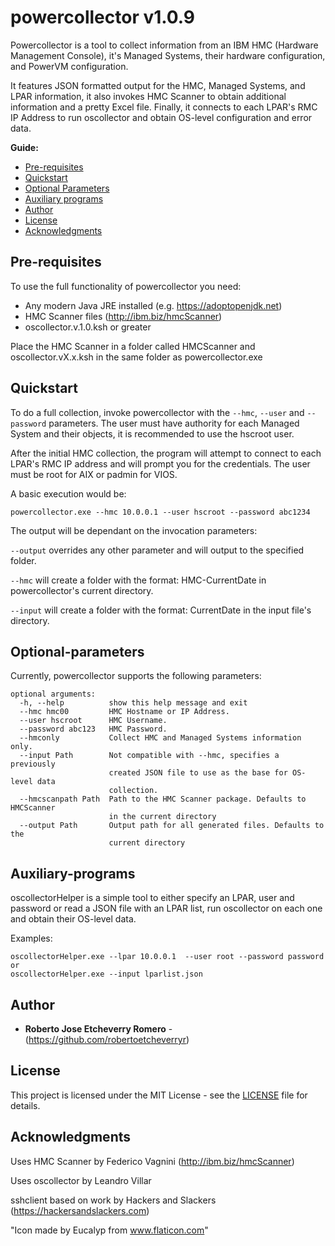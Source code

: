 # powercollector v1.0.9
Powercollector is a tool to collect information from an IBM HMC (Hardware Management Console), it's Managed Systems, their hardware configuration, and PowerVM configuration.

It features JSON formatted output for the HMC, Managed Systems, and LPAR information, it also invokes HMC Scanner to obtain additional information and a pretty Excel file.
Finally, it connects to each LPAR's RMC IP Address to run oscollector and obtain OS-level configuration and error data.

__Guide:__
* [Pre-requisites](#pre-requisites)
* [Quickstart](#quickstart)
* [Optional Parameters](#optional-parameters)
* [Auxiliary programs](#auxiliary-programs)
* [Author](#author)
* [License](#license)
* [Acknowledgments](#acknowledgments)

## Pre-requisites

To use the full functionality of powercollector you need:
* Any modern Java JRE installed (e.g. https://adoptopenjdk.net)
* HMC Scanner files (http://ibm.biz/hmcScanner)
* oscollector.v.1.0.ksh or greater

Place the HMC Scanner in a folder called HMCScanner and oscollector.vX.x.ksh in the same folder as powercollector.exe

## Quickstart

To do a full collection, invoke powercollector with the `--hmc`, `--user` and `--password` parameters.
The user must have authority for each Managed System and their objects, it is recommended to use the hscroot user.

After the initial HMC collection, the program will attempt to connect to each LPAR's RMC IP address and will prompt you for the credentials.
The user must be root for AIX or padmin for VIOS.

A basic execution would be:
```
powercollector.exe --hmc 10.0.0.1 --user hscroot --password abc1234
```

The output will be dependant on the invocation parameters:

`--output` overrides any other parameter and will output to the specified folder.

`--hmc` will create a folder with the format: HMC-CurrentDate in powercollector's current directory.

`--input` will create a folder with the format: CurrentDate in the input file's directory.


## Optional-parameters

Currently, powercollector supports the following parameters:
```
optional arguments:
  -h, --help          show this help message and exit
  --hmc hmc00         HMC Hostname or IP Address.
  --user hscroot      HMC Username.
  --password abc123   HMC Password.
  --hmconly           Collect HMC and Managed Systems information only.
  --input Path        Not compatible with --hmc, specifies a previously
                      created JSON file to use as the base for OS-level data
                      collection.
  --hmcscanpath Path  Path to the HMC Scanner package. Defaults to HMCScanner
                      in the current directory
  --output Path       Output path for all generated files. Defaults to the
                      current directory
```

## Auxiliary-programs

oscollectorHelper is a simple tool to either specify an LPAR, user and password or  read a JSON file with an LPAR list, run oscollector on each one and obtain their OS-level data.

Examples:
```
oscollectorHelper.exe --lpar 10.0.0.1  --user root --password password
or
oscollectorHelper.exe --input lparlist.json
```

## Author

* **Roberto Jose Etcheverry Romero**  - (https://github.com/robertoetcheverryr)


## License

This project is licensed under the MIT License - see the [LICENSE](LICENSE) file for details.

## Acknowledgments

Uses HMC Scanner by Federico Vagnini (http://ibm.biz/hmcScanner)

Uses oscollector by Leandro Villar

sshclient based on work by Hackers and Slackers (https://hackersandslackers.com)

"Icon made by Eucalyp from www.flaticon.com"
